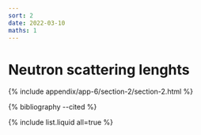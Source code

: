 ```yaml
---
sort: 2
date: 2022-03-10
maths: 1
---
```


# Neutron scattering lenghts

{% include appendix/app-6/section-2/section-2.html %}

{% bibliography --cited %}

{% include list.liquid all=true %}
